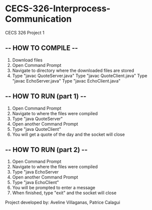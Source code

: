 # CECS-326-Interprocess-Communication
CECS 326 Project 1

## -- HOW TO COMPILE --
1) Download files
2) Open Command Prompt
3) Navigate to directory where the downloaded files are stored
4) Type "javac QuoteServer.java"
   Type "javac QuoteClient.java"
   Type "javac EchoServer.java"
   Type "javac EchoClient.java"

## -- HOW TO RUN (part 1) --
1) Open Command Prompt
2) Navigate to where the files were compiled
3) Type "java QuoteServer"
4) Open another Command Prompt
5) Type "java QuoteClient"
6) You will get a quote of the day and the socket will close

## -- HOW TO RUN (part 2) --
1) Open Command Prompt
2) Navigate to where the files were compiled
3) Type "java EchoServer
4) Open another Command Prompt
5) Type "java EchoClient"
6) You will be prompted to enter a message
7) When finished, type "exit" and the socket will close


Project developed by:
Aveline Villaganas, Patrice Calagui
